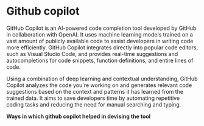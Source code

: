 # Github copilot
GitHub Copilot is an AI-powered code completion tool developed by GitHub in collaboration with OpenAI. It uses machine learning models trained on a vast amount of publicly available code to assist developers in writing code more efficiently. GitHub Copilot integrates directly into popular code editors, such as Visual Studio Code, and provides real-time suggestions and autocompletions for code snippets, function definitions, and entire lines of code.

Using a combination of deep learning and contextual understanding, GitHub Copilot analyzes the code you're working on and generates relevant code suggestions based on the context and patterns it has learned from the trained data. It aims to save developers time by automating repetitive coding tasks and reducing the need for manual searching and typing.

**Ways in which github copilot helped in devising the tool**
